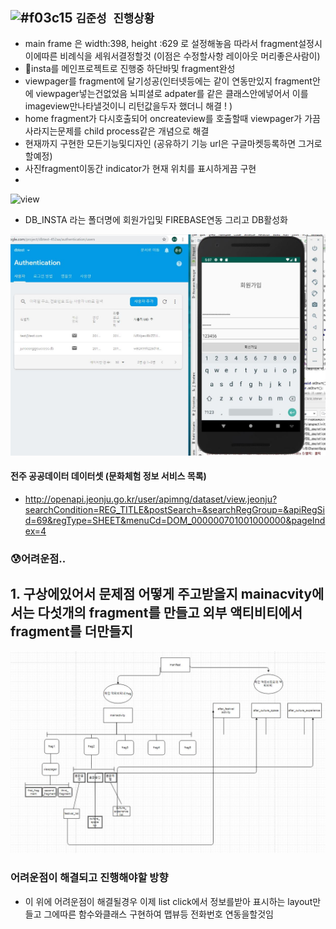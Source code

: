 ## ![#f03c15](https://placehold.it/15/f03c15/000000?text=+) `김준성 진행상황`
- main frame 은 width:398, height :629 로 설정해놓음 따라서 fragment설정시 이에따른 비례식을 세워서결정할것 (이점은 수정할사항 레이아웃 머리좋은사람이)
- 🌱insta를 메인프로젝트로 진행중 하단바및 fragment완성
- viewpager를 fragment에 달기성공(인터넷등에는 같이 연동만있지 fragment안에 viewpager넣는건없었음 뇌피셜로 adpater를 같은 클래스안에넣어서 이를 imageview만나타낼것이니 리턴값을두자 했더니 해결 ! )
- home fragment가 다시호출되어 oncreateview를 호출할때 viewpager가 가끔사라지는문제를 child process같은 개념으로 해결 
- 현재까지 구현한 모든기능및디자인 (공유하기 기능 url은 구글마켓등록하면 그거로할예정)
- 사진fragment이동간 indicator가 현재 위치를 표시하게끔 구현
-  
![view](./ing.gif)


- DB_INSTA 라는 폴더명에 회원가입및 FIREBASE연동 그리고 DB활성화 

![FIEEBASE](./firebase.JPG)




#### 전주 공공데이터 데이터셋 (문화체험 정보 서비스 목록)
- http://openapi.jeonju.go.kr/user/apimng/dataset/view.jeonju?searchCondition=REG_TITLE&postSearch=&searchRegGroup=&apiRegSid=69&regType=SHEET&menuCd=DOM_000000701001000000&pageIndex=4






###  😰어려운점..
   ## 1. 구상에있어서 문제점 어떻게 주고받을지 mainacvity에서는 다섯개의 fragment를 만들고 외부 액티비티에서 fragment를 더만들지 
   ![1착상](./trouble.JPG)




### 어려운점이 해결되고 진행해야할 방향
   - 이 위에 어려운점이 해결될경우 이제 list click에서 정보를받아 표시하는 layout만들고 그에따른 함수와클래스 구현하여 맵뷰등 전화번호 연동을할것임
   



